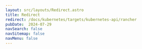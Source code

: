 ```yaml
---
layout: src/layouts/Redirect.astro
title: Redirect
redirect: /docs/kubernetes/targets/kubernetes-api/rancher
pubDate:  2024-07-29
navSearch: false
navSitemap: false
navMenu: false
---
```

